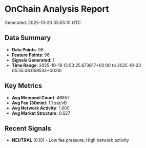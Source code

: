# OnChain Analysis Report
Generated: 2025-10-20 05:55:10 UTC

## Data Summary
- **Data Points**: 96
- **Feature Points**: 96
- **Signals Generated**: 1
- **Time Range**: 2025-10-18 13:53:25.673617+00:00 to 2025-10-20 05:55:08.059533+00:00

## Key Metrics
- **Avg Mempool Count**: 46857
- **Avg Fee (30min)**: 1.1 sat/vB
- **Avg Network Activity**: 1.000
- **Avg Market Structure**: 0.627

## Recent Signals
- **NEUTRAL** (0.10) - Low fee pressure; High network activity
